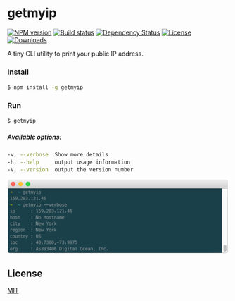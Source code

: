 # getmyip

[![NPM version][npm-image]][npm-url]
[![Build status][travis-image]][travis-url]
[![Dependency Status][david-image]][david-url]
[![License][license-image]][license-url]
[![Downloads][downloads-image]][downloads-url]

A tiny CLI utility to print your public IP address.

### Install

```sh
$ npm install -g getmyip
```

### Run

```sh
$ getmyip
```

##### Available options:
```sh
-v, --verbose  Show more details
-h, --help     output usage information
-V, --version  output the version number
```

<img src="https://raw.githubusercontent.com/Praseetha-KR/getmyip/master/screenshot_getmyip.png" width="600" />


## License

[MIT](LICENSE)

[npm-image]: https://img.shields.io/npm/v/getmyip.svg?style=flat-square
[npm-url]: https://npmjs.org/package/getmyip
[github-tag]: http://img.shields.io/github/tag/Praseetha-KR/getmyip.svg?style=flat-square
[github-url]: https://github.com/Praseetha-KR/getmyip/tags
[travis-image]: https://img.shields.io/travis/Praseetha-KR/getmyip.svg?style=flat-square
[travis-url]: https://travis-ci.org/Praseetha-KR/getmyip
[license-image]: http://img.shields.io/npm/l/getmyip.svg?style=flat-square
[license-url]: LICENSE
[downloads-image]: http://img.shields.io/npm/dm/getmyip.svg?style=flat-square
[downloads-url]: https://npmjs.org/package/getmyip
[david-image]: http://img.shields.io/david/Praseetha-KR/getmyip.svg?style=flat-square
[david-url]: https://david-dm.org/Praseetha-KR/getmyip

